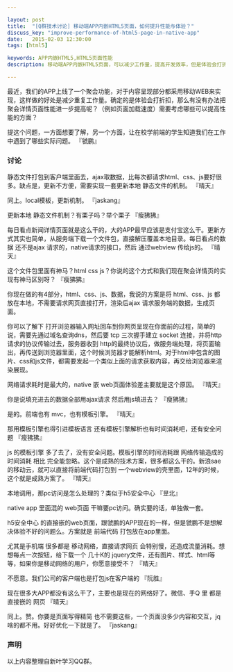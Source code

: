 ```yaml
---

layout: post
title:  "[Q群技术讨论] 移动端APP内嵌HTML5页面，如何提升性能与体验？"
discuss_key: "improve-performance-of-html5-page-in-native-app"
date:   2015-02-03 12:30:00
tags: [html5]

keywords: APP内嵌HTML5,HTML5页面性能
description: 移动端APP内嵌HTML5页面，可以减少工作量，提高开发效率，但是体验会打折扣，是否可以提升内嵌在APP中的HTML5网页的性能与体验？

---
```



最近，我们的APP上线了一个聚会功能，对于内容呈现部分都采用移动WEB来实现，这样做的好处是减少重复工作量。确定的是体验会打折扣，那么有没有办法把聚会详情页面性能进一步提高呢？（例如页面加载速度）需要考虑哪些可以提高性能的方面？

提这个问题，一方面想要了解，另一个方面，让在校学前端的学生知道我们在工作中遇到了哪些实际问题。
『虢鹏』 

### 讨论

静态文件打包到客户端里面去，ajax取数据，比每次都请求html、css、js要好很多。缺点是，更新不方便，需要实现一套更新本地 静态文件的机制。
『晴天』


同上。local模板，更新机制。
『jaskang』

更新本地 静态文件机制？有栗子吗？举个栗子
『瘦狒狒』

每日看点新闻详情页面就是这么干的，大的APP最早应该是支付宝这么干。更新方式其实也简单，从服务端下载一个文件包，直接解压覆盖本地目录。每日看点的数据 还不是ajax 请求的，native请求的接口，然后 通过webview 传给js的。
『晴天』

这个文件包里面有神马？html css js？你说的这个方式和我们现在聚会详情页的实现有神马区别呀？
『瘦狒狒』

你现在做的有4部分，html、css、js、数据，我说的方案是将 html、css、js 都放在本地，不需要请求网页直接打开，渲染后ajax 请求服务端的数据，生成页面。

你可以了解下 打开浏览器输入网址回车到你网页呈现在你面前的过程，简单的说，需要先通过域名查询dns，然后要 tcp 三次握手建立 socket 连接，并将http 请求的协议传输过去，服务器收到 http的最终协议后，做服务端处理，将页面输出，再传送到浏览器里面，这个时候浏览器才能解析html。对于html中包含的图片、css和js文件，都需要发起一个类似上面的请求获取内容，再交给浏览器来渲染展现。

网络请求耗时是最大的，native 嵌 web页面体验差主要就是这个原因。
『晴天』


你是说填充进去的数据全部用ajax请求 然后用js填进去？
『瘦狒狒』

是的。前端也有 mvc，也有模板引擎。
『晴天』

那用模板引擎也得引进模板语言 还有模板引擎解析也有时间消耗吧，还有安全问题
『瘦狒狒』

js 的模板引擎 多了去了，没有安全问题。模板引擎的时间消耗跟 网络传输造成的时间消耗 相比 完全能忽略。这个是成熟的技术方案，很多都这么干的。新浪sae的移动云，就可以直接将前端代码打包到 一个webview的壳里面，12年的时候，这个就是成熟方案了。
『晴天』

本地调用，那pc访问是怎么处理的？类似于h5安全中心
『昱北』

native app 里面混的 web页面 干嘛要pc访问。确实要的话，单独做一套。

h5安全中心 的直接嵌的web页面，跟虢鹏的APP现在的一样，但是虢鹏不是想解决体验不好的问题么。方案就是 前端代码 打包放在app里面。

尤其是手机端 很多都是 移动网络，直接请求网页 会特别慢，还造成流量消耗。想想每点一次按钮，给下载一个 几十K的 jquery文件，还有图片、样式、html等等，如果你是移动网络的用户，你愿意接受不？
『晴天』


不愿意。我们公司的客户端也是打包js在客户端的
『阮胜』

现在很多大APP都没有这么干了，主要也是现在的网络好了。微信、手Q 里 都是直接嵌的 网页
『晴天』

同上。赞。你要是页面写得精简 也不需要这些，一个页面没多少内容和交互，jq啥的都不用。好好优化一下就是了。
『jaskang』

### 声明

以上内容整理自新叶学习QQ群。


